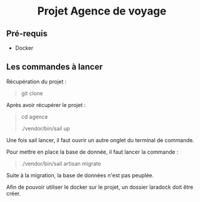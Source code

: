 <h1 align="center">
Projet Agence de voyage
</h1>

## Pré-requis

* Docker


## Les commandes à lancer

Récupération du projet :

> git clone

Après avoir récupérer le projet :

>cd agence  
> 
> ./vendor/bin/sail up

Une fois sail lancer, il faut ouvrir un autre onglet du terminal de commande.

Pour mettre en place la base de donnée, il faut lancer la commande :

>./vendor/bin/sail artisan migrate

Suite à la migration, la base de données n'est pas peuplée.

Afin de pouvoir utiliser le docker sur le projet, un dossier laradock doit être créer.

